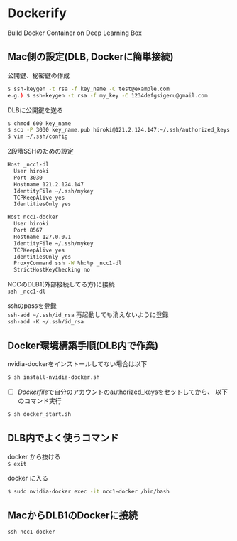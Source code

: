 # Dockerify
Build Docker Container on Deep Learning Box 

## Mac側の設定(DLB, Dockerに簡単接続)  
公開鍵、秘密鍵の作成
```bash
$ ssh-keygen -t rsa -f key_name -C test@example.com
e.g.) $ ssh-keygen -t rsa -f my_key -C 1234defgsigeru@gmail.com
```

DLBに公開鍵を送る
```bash
$ chmod 600 key_name
$ scp -P 3030 key_name.pub hiroki@121.2.124.147:~/.ssh/authorized_keys
$ vim ~/.ssh/config
```

2段階SSHのための設定
```bash ~/.ssh/config
Host _ncc1-dl
  User hiroki
  Port 3030
  Hostname 121.2.124.147
  IdentityFile ~/.ssh/mykey
  TCPKeepAlive yes
  IdentitiesOnly yes

Host ncc1-docker
  User hiroki
  Port 8567
  Hostname 127.0.0.1
  IdentityFile ~/.ssh/mykey
  TCPKeepAlive yes
  IdentitiesOnly yes
  ProxyCommand ssh -W %h:%p _ncc1-dl
  StrictHostKeyChecking no
```

NCCのDLB1(外部接続してる方)に接続  
`ssh _ncc1-dl`

sshのpassを登録  
`ssh-add ~/.ssh/id_rsa`
再起動しても消えないように登録  
`ssh-add -K ~/.ssh/id_rsa`

## Docker環境構築手順(DLB内で作業)

nvidia-dockerをインストールしてない場合は以下
```bash
$ sh install-nvidia-docker.sh
```

- [ ] *Dockerfile*で自分のアカウントのauthorized_keysをセットしてから、
以下のコマンド実行
```bash
$ sh docker_start.sh
```

## DLB内でよく使うコマンド

docker から抜ける  
`$ exit`  

docker に入る
```bash
$ sudo nvidia-docker exec -it ncc1-docker /bin/bash
```

## MacからDLB1のDockerに接続  
`ssh ncc1-docker`